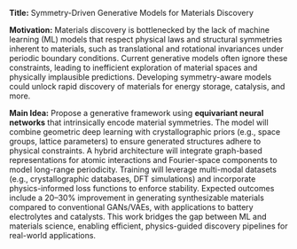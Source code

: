 **Title:** Symmetry-Driven Generative Models for Materials Discovery  

**Motivation:** Materials discovery is bottlenecked by the lack of machine learning (ML) models that respect physical laws and structural symmetries inherent to materials, such as translational and rotational invariances under periodic boundary conditions. Current generative models often ignore these constraints, leading to inefficient exploration of material spaces and physically implausible predictions. Developing symmetry-aware models could unlock rapid discovery of materials for energy storage, catalysis, and more.  

**Main Idea:** Propose a generative framework using **equivariant neural networks** that intrinsically encode material symmetries. The model will combine geometric deep learning with crystallographic priors (e.g., space groups, lattice parameters) to ensure generated structures adhere to physical constraints. A hybrid architecture will integrate graph-based representations for atomic interactions and Fourier-space components to model long-range periodicity. Training will leverage multi-modal datasets (e.g., crystallographic databases, DFT simulations) and incorporate physics-informed loss functions to enforce stability. Expected outcomes include a 20–30% improvement in generating synthesizable materials compared to conventional GANs/VAEs, with applications to battery electrolytes and catalysts. This work bridges the gap between ML and materials science, enabling efficient, physics-guided discovery pipelines for real-world applications.